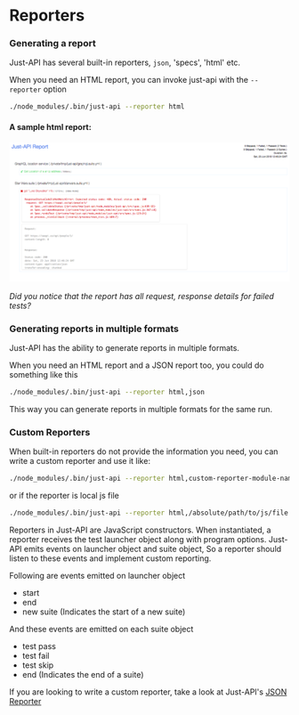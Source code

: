 # Reporters


### Generating a report ###
Just-API has several built-in reporters, `json`, 'specs', 'html' etc.

When you need an HTML report, you can invoke just-api with the `--reporter` option

```sh
./node_modules/.bin/just-api --reporter html
```

#### A sample html report:

![Report](./img/html-report.png)

_Did you notice that the report has all request, response details for failed tests?_

### Generating reports in multiple formats ###

Just-API has the ability to generate reports in multiple formats.

When you need an HTML report and a JSON report too, you could do something like this

```sh
./node_modules/.bin/just-api --reporter html,json
```

This way you can generate reports in multiple formats for the same run.

### Custom Reporters ###

When built-in reporters do not provide the information you need, you can write a custom reporter and use it like:

```sh
./node_modules/.bin/just-api --reporter html,custom-reporter-module-name
```
or if the reporter is local js file 

```sh
./node_modules/.bin/just-api --reporter html,/absolute/path/to/js/file
```

Reporters in Just-API are JavaScript constructors. When instantiated, a reporter receives the test launcher object  along with program options.
Just-API emits events on launcher object and suite object, So a reporter should listen to these events and implement  custom reporting.

Following are events emitted on launcher object

 - start
 - end
 - new suite (Indicates the start of a new suite)

 And these events are emitted on each suite object

  - test pass
  - test fail
  - test skip
  - end (Indicates the end of a suite)

If you are looking to write a custom reporter, take a look at Just-API's [JSON Reporter](https://github.com/kiranz/just-api/blob/master/lib/reporters/json.js) 